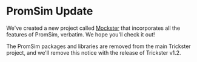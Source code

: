 # PromSim Update

We've created a new project called [Mockster](https://github.com/trickstercache/mockster) that incorporates all the features of PromSim, verbatim. We hope you'll check it out!

The PromSim packages and libraries are removed from the main Trickster project, and we'll remove this notice with the release of Trickster v1.2.
